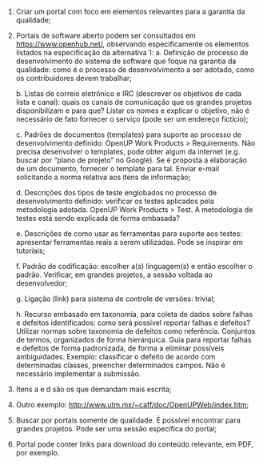 1. Criar um portal com foco em elementos relevantes para a garantia da qualidade;

2. Portais de software aberto podem ser consultados em https://www.openhub.net/, observando especificamente os elementos listados na especificação da alternativa 1:
   a. Definição de processo de desenvolvimento do sistema de software que foque na garantia da qualidade: como é o processo de desenvolvimento a ser adotado, como os contribuidores devem trabalhar;

   b. Listas de correio eletrônico e IRC (descrever os objetivos de cada lista e canal): quais os canais de comunicação que os grandes projetos disponibilizam e para que? Listar os nomes e explicar o objetivo, não é necessário de fato fornecer o serviço (pode ser um endereço fictício);

   c. Padrões de documentos (templates) para suporte ao processo de desenvolvimento definido: OpenUP Work Products > Requirements. Não precisa desenvolver o templates, pode obter algum da internet (e.g. buscar por “plano de projeto” no Google). Se é proposta a elaboração de um documento, fornecer o template para tal. Enviar e-mail solicitando a norma relativa aos itens de informação;

   d. Descrições dos tipos de teste englobados no processo de desenvolvimento definido: verificar os testes aplicados pela metodologia adotada. OpenUP Work Products > Test. A metodologia de testes está sendo explicada de forma embasada?

   e. Descrições de como usar as ferramentas para suporte aos testes: apresentar ferramentas reais a serem utilizadas. Pode se inspirar em tutoriais;

   f. Padrão de codificação: escolher a(s) linguagem(s) e então escolher o padrão. Verificar, em grandes projetos, a sessão voltada ao desenvolvedor;

   g. Ligação (link) para sistema de controle de versões: trivial;

   h. Recurso embasado em taxonomia, para coleta de dados sobre falhas e defeitos identificados: como será possível reportar falhas e defeitos? Utilizar normas sobre taxonomia de defeitos como referência. Conjuntos de termos, organizados de forma hierárquica. Guia para reportar falhas e defeitos de forma padronizada, de forma a eliminar possíveis ambiguidades. Exemplo: classificar o defeito de acordo com determinadas classes, preencher determinados campos. Não é necessário implementar a submissão.

3. Itens a e d são os que demandam mais escrita;

4. Outro exemplo: http://www.utm.mx/~caff/doc/OpenUPWeb/index.htm;

5. Buscar por portais somente de qualidade. É possível encontrar para grandes projetos. Pode ser uma sessão específica do portal;

6. Portal pode conter links para download do conteúdo relevante, em PDF, por exemplo.
